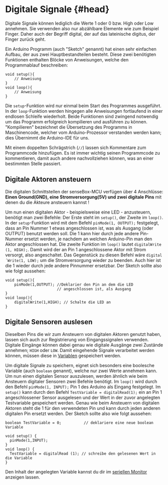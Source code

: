 # Digitale Signale {#head}

Digitale Signale können lediglich die Werte 1 oder 0 bzw. High oder Low annehmen. Sie verwenden also nur abzählbare Elemente wie zum Beispiel Finger. Daher auch der Begriff digital, der auf das lateinische digitus, der Finger zurück geht.

Ein Arduino Programm (auch "Sketch" genannt) hat einen sehr einfachen Aufbau, der aus zwei Hauptbestandteilen besteht. Diese zwei benötigten Funktionen enthalten Blöcke von Anweisungen, welche den Programmablauf beschreiben:

```arduino
void setup(){
    // Anweisung
}
void loop(){
    // Anweisung
}
```
Die `setup`-Funktion wird nur einmal beim Start des Programmes ausgeführt. In der `loop`-Funktion werden hingegen alle Anweisungen fortlaufend in einer endlosen Schleife wiederholt. Beide Funktionen sind zwingend notwendig um das Programm erfolgreich kompilieren und ausführen zu können. "Kompilieren" bezeichnet die Übersetzung des Programms in Maschinencode, welcher vom Arduino-Prozessor verstanden werden kann; dies Übernimmt die Arduino-IDE für uns.

Mit einem doppelten Schrägstrich (`//`) lassen sich Kommentare zum Programmcode hinzufügen. Es ist immer wichtig seinen Programmcode zu kommentieren, damit auch andere nachvollziehen können, was an einer bestimmten Stelle passiert.

## Digitale Aktoren ansteuern 

<div class="box_info">
    <i class="fa fa-info fa-fw" aria-hidden="true" style="color: #42acf3;"></i>
    Die digitalen Schnittstellen der senseBox-MCU verfügen über 4 Anschlüsse: <b>Einen Ground(GND), eine Stromversorgung(5V) und zwei digitale Pins </b>mit denen du die Akteure ansteuern kannst ! 
</div>

Um nun einen digitalen Aktor - beispielsweise eine LED - anzusteuern, benötigt man zwei Befehle: Der Erste steht im     `setup()`, der Zweite im `loop()`. In der `setup`-Funktion wird mit dem Befehl `pinMode(1, OUTPUT);` festgelegt, dass an Pin Nummer 1 etwas angeschlossen ist, was als Ausgang (oder OUTPUT) benutzt werden soll. Die 1 kann hier durch jede andere Pin-Nummer ersetzt werden, je nachdem an welchen Arduino-Pin man den Aktor angeschlossen hat. Die zweite Funktion im `loop()` lautet `digitalWrite (1, HIGH);`. Damit wird der an Pin 1 angeschlossene Aktor mit Strom versorgt, also angeschaltet. Das Gegenstück zu diesen Befehl wäre `digital´Write(1, LOW);` um die Stromversorgung wieder zu beenden. Auch hier ist die 1 wieder durch jede andere Pinnummer ersetzbar. Der Sketch sollte also wie folgt aussehen:
```arduino
void setup(){
    pinMode(1,OUTPUT); //Deklarier den Pin an dem die LED
                       // angeschlossen ist, als Ausgang
}
void loop(){
    digitalWrite(1,HIGH); // Schalte die LED an
}
```

## Digitale Sensoren auslesen
Dieselben Pins die wir zum Ansteuern von digitalen Aktoren genutzt haben, lassen sich auch zur Registrierung von Eingangssignalen verwenden.
Digitale Eingänge können dabei genau wie digitale Ausgänge zwei Zustände annehmen; `HIGH` oder `LOW`.
Damit eingehende Signale verarbeitet werden können, müssen diese in [Variablen](variablen.md) gespeichert werden.

Um digitale Signale zu speichern, eignet sich besonders eine boolesche Variable (auch `boolean` genannt), welche nur zwei Werte annehmen kann.
Um nun einen digitalen Sensor auszulesen, werden ähnlich wie beim Ansteuern digitaler Sensoren zwei Befehle benötigt.
Im `loop()` wird durch den Befehl `pinMode(1, INPUT);` Pin 1 des Arduino als Eingang festgelegt.
Im `setup()` kann durch den Befehl `TestVariable = digitalRead(1);` ein an Pin 1 angeschlossener Sensor ausgelesen und der Wert in der zuvor angelegten Testvariable gespeichert werden.
Genau wie beim Ansteuern von digitalen Aktoren steht die 1 für den verwendeten Pin und kann durch jeden anderen digitalen Pin ersetzt werden.
Der Sketch sollte also wie folgt aussehen:

```arduino
boolean TestVariable = 0;          // deklariere eine neue boolean Variable

void setup() {
  pinMode(1,INPUT);
}
void loop() {
  TestVariable = digitalRead (1); // schreibe den gelesenen Wert in die Variable
}
```

Den Inhalt der angelegten Variable kannst du dir im [seriellen Monitor](der_serielle_monitor.md) anzeigen lassen.
